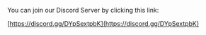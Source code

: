 <!--
DESCRIPTION: How to join the Discord Server for the club members.
-->

You can join our Discord Server by clicking this link:

[https://discord.gg/DYpSextpbK](https://discord.gg/DYpSextpbK)